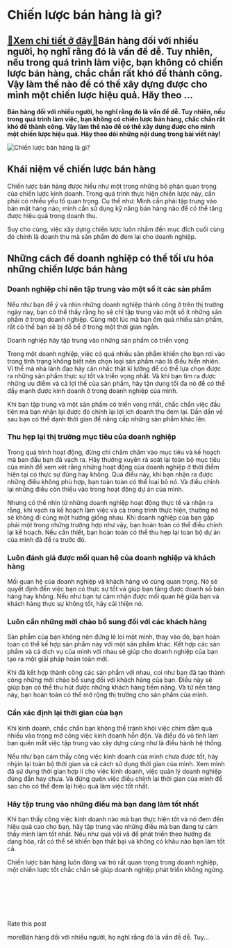 Chiến lược bán hàng là gì?
==========================

[:gift:Xem chi tiết ở đây:gift:](https://hddtvn.com/chien-luoc-ban-hang-la-gi/)Bán hàng đối với nhiều người, họ nghĩ rằng đó là vấn đề dễ. Tuy nhiên, nếu trong quá trình làm việc, bạn không có chiến lược bán hàng, chắc chắn rất khó để thành công. Vậy làm thế nào để có thể xây dựng được cho mình một chiến lược hiệu quả. Hãy theo …
------------------------------------------------------------------------------------------------------------------------------------------------------------------------------------------------------------------------------------------------------------

**Bán hàng đối với nhiều người, họ nghĩ rằng đó là vấn đề dễ. Tuy nhiên, nếu trong quá trình làm việc, bạn không có chiến lược bán hàng, chắc chắn rất khó để thành công. Vậy làm thế nào để có thể xây dựng được cho mình một chiến lược hiệu quả. Hãy theo dõi những nội dung trong bài viết này!**


![Chiến lược bán hàng là gì?](https://hddtvn.com/wp-content/uploads/2021/01/high-angle-online-shopping-with-copy-space_23-2148625683.jpg)


Khái niệm về chiến lược bán hàng
--------------------------------


Chiến lược bán hàng được hiểu như một trong những bộ phận quan trọng của chiến lược kinh doanh. Trong quá trình thực hiện chiến lược này, cần phải có nhiều yếu tố quan trọng. Cụ thể như: Mình cần phải tập trung vào bán mặt hàng nào; mình cần sử dụng kỹ năng bán hàng nào để có thể tăng được hiệu quả trong doanh thu.  

Suy cho cùng, việc xây dựng chiến lược luôn nhắm đến mục đích cuối cùng đó chính là doanh thu mà sản phẩm đó đem lại cho doanh nghiệp.


Những cách để doanh nghiệp có thể tối ưu hóa những chiến lược bán hàng
----------------------------------------------------------------------


### Doanh nghiệp chỉ nên tập trung vào một số ít các sản phẩm


Nếu như bạn để ý và nhìn những doanh nghiệp thành công ở trên thị trường ngày nay, bạn có thể thấy rằng họ sẽ chỉ tập trung vào một số ít những sản phẩm ở trong doanh nghiệp. Cùng một lúc mà bạn ôm quá nhiều sản phẩm, rất có thể bạn sẽ bị đổ bể ở trong một thời gian ngắn.


Doanh nghiệp hãy tập trung vào những sản phẩm có triển vọng


Trong một doanh nghiệp, việc có quá nhiều sản phẩm khiến cho bạn rơi vào trong tình trạng không biết nên chọn loại sản phẩm nào là điều hiển nhiên. Vì thế mà nhà lãnh đạo hãy cân nhắc thật kĩ lưỡng để có thể lựa chọn được ra những sản phẩm thực sự tốt và triển vọng nhất. Và khi bạn tìm ra được những ưu điểm và cả lợi thế của sản phẩm, hãy tận dụng tối đa nó để có thể đẩy mạnh được kinh doanh ở trong doanh nghiệp của mình.


Khi bạn tập trung và một sản phẩm có triển vọng nhất, chắc chắn việc đầu tiên mà bạn nhận lại được đó chính lại lợi ích doanh thu đem lại. Dần dần về sau bạn có thể dạnh thời gian để nâng cấp những sản phẩm khác lên.


### Thu hẹp lại thị trường mục tiêu của doanh nghiệp


Trong quá trình hoạt động, đừng chỉ chăm chăm vào mục tiêu và kế hoạch mà ban đầu bạn đã vạch ra. Hãy thường xuyên rà soát lại toàn bộ mục tiêu của mình để xem xét rằng những hoạt động của doanh nghiệp ở thời điểm hiện tại có thực sự đúng hay không. Quá điều này, khi bạn nhận ra được những điều không phù hợp, bạn toàn toàn có thể loại bỏ nó. Và điều chỉnh lại những điều còn thiếu vào trong hoạt động dự án của mình.


Nhưng có thể nhìn từ những doanh nghiệp hoạt động thực tế và nhận ra rằng, khi vạch ra kế hoạch làm việc và cả trong trình thực hiện, thường nó sẽ không đi cùng một hướng giống nhau. Khi doanh nghiệp của bạn gặp phải một trong những trường hợp như vậy, bạn hoàn toàn có thể điều chỉnh lại kế hoạch. Nếu cần thiết, bạn hoàn toàn có thể thu hẹp lại toàn bộ dự án của mình đã đề ra trước đó.


### Luôn đánh giá được mối quan hệ của doanh nghiệp và khách hàng


Mối quan hệ của doanh nghiệp và khách hàng vô cùng quan trọng. Nó sẽ quyết định đến việc bạn có thực sự tốt và giúp bạn tăng được doanh số bán hàng hay không. Nếu như bạn tự cảm nhận được mối quan hệ giữa bạn và khách hàng thực sự không tốt, hãy cải thiện nó.


### Luôn cần những mời chào bổ sung đối với các khách hàng


Sản phẩm của bạn không nên đứng lẻ loi một mình, thay vào đó, bạn hoàn toàn có thể kế hợp sản phẩm này với một sản phẩm khác. Kết hợp các sản phẩm và cả dịch vụ của mình với nhau sẽ giúp cho doanh nghiệp của bạn tạo ra một giải pháp hoàn toàn mới.


Khi đã kết hợp thành công các sản phẩm với nhau, coi như bạn đã tạo thành công những mời chào bổ sung đối với khách hàng của bạn. Điều này sẽ giúp bạn có thể thu hút được những khách hàng tiềm năng. Và từ nền tảng này, bạn hoàn toàn có thể mở rộng thị trường cho sản phẩm của mình.


### Cần xác định lại thời gian của bạn


Khi kinh doanh, chắc chắn bạn không thể tránh khỏi việc chìm đắm quá nhiều vào trong mớ công việc kinh doanh hỗn độn. Và điều đó vô tình làm bạn quên mất việc tập trung vào xây dựng cũng như là điều hành hệ thống.  

Nếu như bạn cảm thấy công việc kinh doanh của mình chưa được tốt, hãy nhỳin lại toàn bộ thời gian và cả cách sử dụng thời gian của mình. Xem mình đã sử dụng thời gian hợp lí cho việc kinh doanh, việc quản lý doanh nghiệp đúng đắn hay chưa. Và đừng quên việc điều chỉnh lại thời gian của mình để sao cho có thể đem lại hiệu quả làm việc tốt nhất.


### Hãy tập trung vào những điều mà bạn đang làm tốt nhất


Khi bạn thấy công việc kinh doanh nào mà bạn thực hiện tốt và nó đem đến hiệu quả cao cho bạn, hãy tập trung vào những điều mà bạn đang tự cảm thấy mình làm tốt nhất. Nếu như quá vội vã để phát triển theo hướng đa dạng hóa, rất có thể sẽ khiến bạn thất bại và không có khâu nào bạn làm tốt cả.  

Chiến lược bán hàng luôn đóng vai trò rất quan trọng trong doanh nghiệp, một chiến lược tốt chắc chắn sẽ giúp doanh nghiệp phát triển không ngừng.


 


 


 








































Rate this post


moreBán hàng đối với nhiều người, họ nghĩ rằng đó là vấn đề dễ. Tuy…

